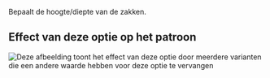 Bepaalt de hoogte/diepte van de zakken.

## Effect van deze optie op het patroon

![Deze afbeelding toont het effect van deze optie door meerdere varianten die een andere waarde hebben voor deze optie te vervangen](carlita_pocketheight_sample.svg "Effect van deze optie op het patroon")
